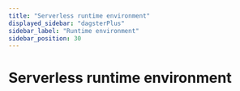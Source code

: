 ```yaml
---
title: "Serverless runtime environment"
displayed_sidebar: "dagsterPlus"
sidebar_label: "Runtime environment"
sidebar_position: 30
---
```


# Serverless runtime environment